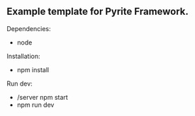 ## Example template for Pyrite Framework.

Dependencies:

- node

Installation:

- npm install 

Run dev:

- /server npm start
- npm run dev
